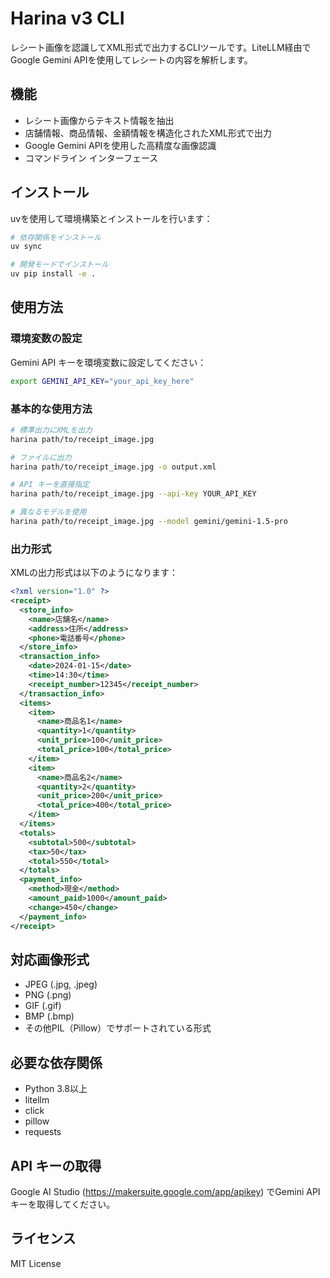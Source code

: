 # Harina v3 CLI

レシート画像を認識してXML形式で出力するCLIツールです。LiteLLM経由でGoogle Gemini APIを使用してレシートの内容を解析します。

## 機能

- レシート画像からテキスト情報を抽出
- 店舗情報、商品情報、金額情報を構造化されたXML形式で出力
- Google Gemini APIを使用した高精度な画像認識
- コマンドライン インターフェース

## インストール

uvを使用して環境構築とインストールを行います：

```bash
# 依存関係をインストール
uv sync

# 開発モードでインストール
uv pip install -e .
```

## 使用方法

### 環境変数の設定

Gemini API キーを環境変数に設定してください：

```bash
export GEMINI_API_KEY="your_api_key_here"
```

### 基本的な使用方法

```bash
# 標準出力にXMLを出力
harina path/to/receipt_image.jpg

# ファイルに出力
harina path/to/receipt_image.jpg -o output.xml

# API キーを直接指定
harina path/to/receipt_image.jpg --api-key YOUR_API_KEY

# 異なるモデルを使用
harina path/to/receipt_image.jpg --model gemini/gemini-1.5-pro
```

### 出力形式

XMLの出力形式は以下のようになります：

```xml
<?xml version="1.0" ?>
<receipt>
  <store_info>
    <name>店舗名</name>
    <address>住所</address>
    <phone>電話番号</phone>
  </store_info>
  <transaction_info>
    <date>2024-01-15</date>
    <time>14:30</time>
    <receipt_number>12345</receipt_number>
  </transaction_info>
  <items>
    <item>
      <name>商品名1</name>
      <quantity>1</quantity>
      <unit_price>100</unit_price>
      <total_price>100</total_price>
    </item>
    <item>
      <name>商品名2</name>
      <quantity>2</quantity>
      <unit_price>200</unit_price>
      <total_price>400</total_price>
    </item>
  </items>
  <totals>
    <subtotal>500</subtotal>
    <tax>50</tax>
    <total>550</total>
  </totals>
  <payment_info>
    <method>現金</method>
    <amount_paid>1000</amount_paid>
    <change>450</change>
  </payment_info>
</receipt>
```

## 対応画像形式

- JPEG (.jpg, .jpeg)
- PNG (.png)
- GIF (.gif)
- BMP (.bmp)
- その他PIL（Pillow）でサポートされている形式

## 必要な依存関係

- Python 3.8以上
- litellm
- click
- pillow
- requests

## API キーの取得

Google AI Studio (https://makersuite.google.com/app/apikey) でGemini API キーを取得してください。

## ライセンス

MIT License